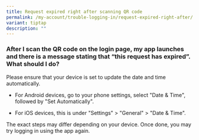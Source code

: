 ```yaml
---
title: Request expired right after scanning QR code
permalink: /my-account/trouble-logging-in/request-expired-right-after/
variant: tiptap
description: ""
---
```

<h3>After I scan the QR code on the login page, my app launches and there is a message stating that “this request has expired”. What should I do?</h3>
<p>Please ensure that your device is set to update the date and time automatically.&nbsp;</p>
<ul data-tight="true" class="tight">
<li>
<p>For Android devices, go to your phone settings, select "Date &amp; Time",
followed by "Set Automatically".</p>
</li>
<li>
<p>For iOS devices, this is under "Settings" &gt; "General" &gt; "Date &amp;
Time".</p>
</li>
</ul>
<p>The exact steps may differ depending on your device. Once done, you may
try logging in using the app again.</p>
<p></p>